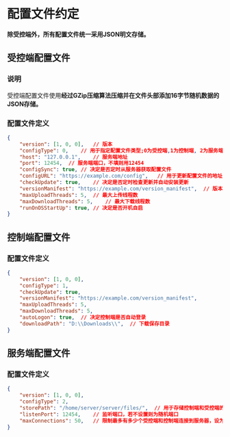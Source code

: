 # 配置文件约定

**除受控端外，所有配置文件统一采用JSON明文存储。**

## 受控端配置文件

### 说明

受控端配置文件使用**经过GZip压缩算法压缩并在文件头部添加16字节随机数据的JSON存储。**

### 配置文件定义

```json
{
    "version": [1, 0, 0],   // 版本
    "configType": 0,    // 用于指定配置文件类型;0为受控端,1为控制端, 2为服务端
    "host": "127.0.0.1",    // 服务端地址
    "port": 12454,  // 服务端端口，不填则用12454
    "configSync": true, // 决定是否定时从服务器获取配置文件
    "configURL": "https://example.com/config",   // 用于更新配置文件的地址，当configSync为true时必需
    "checkUpdate": true,    // 决定是否定时检查更新并自动安装更新
    "versionManifest": "https://example.com/version_manifest",  // 版本清单，当checkUpdate为true时必须
    "maxUploadThreads": 5,  // 最大上传线程数
    "maxDownloadThreads": 5,    // 最大下载线程数
    "runOnOSStartUp": true, // 决定是否开机自启
}
```

## 控制端配置文件

### 配置文件定义

```json
{
    "version": [1, 0, 0],
    "configType": 1,
    "checkUpdate": true,
    "versionManifest": "https://example.com/version_manifest",
    "maxUploadThreads": 5,
    "maxDownloadThreads": 5,
    "autoLogon": true,  // 决定控制端是否自动登录
    "downloadPath": "D:\\Downloads\\",  // 下载保存目录
}
```

## 服务端配置文件

### 配置文件定义

```json
{
    "version": [1, 0, 0],
    "configType": 2,
    "storePath": "/home/server/server/files/",  // 用于存储控制端和受控端的交换文件
    "listenPort": 12454,    // 监听端口，若不设置则为随机端口
    "maxConnections": 50,   // 限制最多有多少个受控端和控制端连接到服务器，设为0则不限制
}
```
